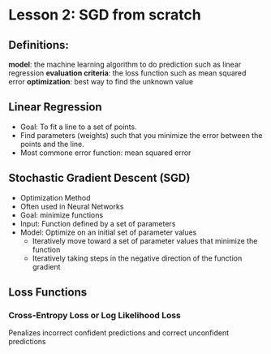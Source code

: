 # Lesson 2: SGD from scratch

## Definitions:
**model**: the machine learning algorithm to do prediction such as linear regression
**evaluation criteria**: the loss function such as mean squared error
**optimization**: best way to find the unknown value

## Linear Regression
- Goal: To fit a line to a set of points.
- Find parameters (weights) such that you minimize the error between the points and the line.  
- Most commone error function: mean squared error

## Stochastic Gradient Descent (SGD)
- Optimization Method
- Often used in Neural Networks
- Goal: minimize functions
- Input: Function defined by a set of parameters
- Model: Optimize on an initial set of parameter values
	- Iteratively move toward a set of parameter values that minimize the function
	- Iteratively taking steps in the negative direction of the function gradient

## Loss Functions
### Cross-Entropy Loss or Log Likelihood Loss
Penalizes incorrect confident predictions and correct unconfident predictions